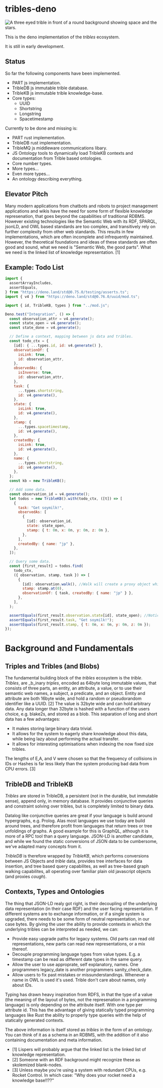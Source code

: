# tribles-deno
![A three eyed trible in front of a round background showing space and the stars.](./trible.svg)

This is the deno implementation of the _tribles_ ecosystem.

It is still in early development.

## Status
So far the following components have been implemented.

- PART js implementation.
- TribleDB js immutable trible database.
- TribleKB js immutable trible knowledge-base.
- Core types:
  - UUID
  - Shortstring
  - Longstring
  - Spacetimestamp

Currently to be done and missing is:

- PART rust implementation.
- TribleDB rust implementation.
- TribleMQ js middleware communications libary.
- JS Ontology tools to dynamically load TribleKB contexts and documentation from Trible based ontologies.
- Core number types.
- More types...
- Even more types...
- An ontology describing everything.


## Elevator Pitch
Many modern applications from chatbots and robots to project management applications and wikis
have the need for some form of flexible knowledge represenation, that goes beyond the capabilities of traditional RDBMS.
However existing technologies like the Semantic Web with its RDF, SPARQL, jsonLD, and OWL based standards are too complex,
and transitively rely on further complexity from other web standards.
This results in few implementations, which are often incomplete and infrequently maintained.
However, the theoretical foundations and ideas of these standards are often good and sound,
what we need is "Semantic Web, the good parts".
What we need is the linked list of knowledge representation. [1]


## Example: Todo List
```javascript
import {
  assertArrayIncludes,
  assertEquals,
} from "https://deno.land/std@0.75.0/testing/asserts.ts";
import { v4 } from "https://deno.land/std@0.76.0/uuid/mod.ts";

import { id, TribleKB, types } from "../mod.js";

Deno.test("Integration", () => {
  const observation_attr = v4.generate();
  const state_open = v4.generate();
  const state_done = v4.generate();

  // Define a context, mapping between js data and tribles.
  const todo_ctx = {
    [id]: { ...types.id, id: v4.generate() },
    observationOf: {
      isLink: true,
      id: observation_attr,
    },
    observedAs: {
      isInverse: true,
      id: observation_attr,
    },
    task: {
      ...types.shortstring,
      id: v4.generate(),
    },
    state: {
      isLink: true,
      id: v4.generate(),
    },
    stamp: {
      ...types.spacetimestamp,
      id: v4.generate(),
    },
    createdBy: {
      isLink: true,
      id: v4.generate(),
    },
    name: {
      ...types.shortstring,
      id: v4.generate(),
    },
  };
  const kb = new TribleKB();

  // Add some data.
  const observation_id = v4.generate();
  let todos = new TribleKB().with(todo_ctx, ([t]) => [
    {
      task: "Get soymilk!",
      observedAs: [
        {
          [id]: observation_id,
          state: state_open,
          stamp: { t: 0n, x: 0n, y: 0n, z: 0n },
        },
      ],
      createdBy: { name: "jp" },
    },
  ]);

  // Query some data.
  const [first_result] = todos.find(
    todo_ctx,
    ({ observation, stamp, task }) => [
      {
        [id]: observation.walk(), //Walk will create a proxy object which allows us to navigate the graph as a JS tree.
        stamp: stamp.at(0),
        observationOf: { task, createdBy: { name: "jp" } },
      },
    ],
  );

  assertEquals(first_result.observation.state[id], state_open); //Notice the walk() in action.
  assertEquals(first_result.task, "Get soymilk!");
  assertEquals(first_result.stamp, { t: 0n, x: 0n, y: 0n, z: 0n });
});
```

# Background and Fundamentals
## Triples and Tribles (and Blobs)
The fundamental building block of the _tribles_ ecosystem is the _trible_.
_Tribles_, are _b_inary _triples_, encoded as 64byte long immutable values, that consists of three parts, an entity, an attribute, a value,
or to use their semantic web names, a subject, a predicate, and an object.
Entity and attribute are both 16byte wide, and hold a random or pseudorandom identifier like a UUID. [2]
The value is 32byte wide and can hold arbitrary data.
Any data longer than 32byte is hashed with a function of the users choice, e.g. blake2s, and stored as a blob.
This separation of long and short data has a few advantages:
  - It makes storing large binary data trivial.
  - It allows for the system to eagerly share knowledge about this data, while being lazy about performing the actual transfer.
  - It allows for interesting optimisations when indexing the now fixed size tribles.

The lengths of E,A, and V were chosen so that the frequency of collisions in IDs or Hashes
is far less likely than the system producing bad data from CPU errors. [3]

## TribleDB and TribleKB
_Tribles_ are stored in TribleDB, a persistent (not in the durable, but immutable sense), append only, in memory database.
It provides conjunctive queries and constraint solving over tribles, but is completely limited to binary data.

Datalog like conjunctive queries are great if your language is build around hypergraphs, e.g. Prolog.
Alas most languages we use today are build around trees, and therefore profit from languages that return trees or tree unfoldings of graphs.
A good example for this is GraphQL, although it is more of a RPC tool than a query language.
JSON-LD is another candidate, and while we found the static conversions of JSON data to be cumbersome,
we've adapted many concepts from it.

_TribleDB_ is therefore wrapped by _TribleKB_, which performs conversions between JS Objects and _trible_ data,
provides tree interfaces for data insertion, and tree based query capabilites, as well as tree-based graph walking capabilites,
all operating over familiar plain old javascript objects (and proxies *cough*).

## Contexts, Types and Ontologies
The thing that JSON-LD realy got right, is their decoupling of the underlying data representation (in their case RDF)
and the user facing representation.
If different systems are to exchange information, or if a single system is upgraded, there needs to be some form of neutral representation, in our case bytes.
By giving the user the ability to provide contexts in which the underlying tribles can be interpreted as needed, we can:
- Provide easy upgrade paths for legacy systems. Old parts can read old representations, new parts can read new representations, or a mix thereof.
- Decouple programming language types from value types. E.g. a timestamp can be read as different date types in the same query.
- Allow the user to use approprate, self explanatory, names. One programmers legacy\_date is another programmers sanity\_check\_date.
- Allow users to fix past mistakes or missunderstandings. Whenever a name in OWL is used it's used. Trible don't care about names, only about IDs.

Typing has drawn heavy inspiration from RDFS, in that the type of a value (the meaning of the layout of bytes, not the represenation in a programming language)
is only depending on the attribute itself. With one type per attribute id.
This has the advantage of giving statically typed programming languages like Rust
the ability to properly type queries with the help of statically generated contexts.

The above information is itself stored as _tribles_ in the form of an ontology.
You can think of it as a schema in an RDBMS, with the addition of it also containing documentation and meta information.

- [1] Lispers will probably argue that the linked list is the linked list of knowledge representation.
- [2] Someone with an RDF background might recognize these as skolemized blank-nodes.
- [3] Unless maybe you're using a system with redundant CPUs, e.g. Rocket Control. In which case: "Why does your rocket need a knowledge base!!??"
